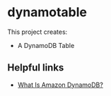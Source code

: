 # dynamotable

This project creates:
- A DynamoDB Table

## Helpful links

- [What Is Amazon DynamoDB?][1]

[1]: https://docs.aws.amazon.com/amazondynamodb/latest/developerguide/Introduction.html